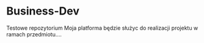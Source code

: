 # Business-Dev
Testowe repozytorium
Moja platforma będzie służyc do realizacji projektu w ramach przedmiotu....
